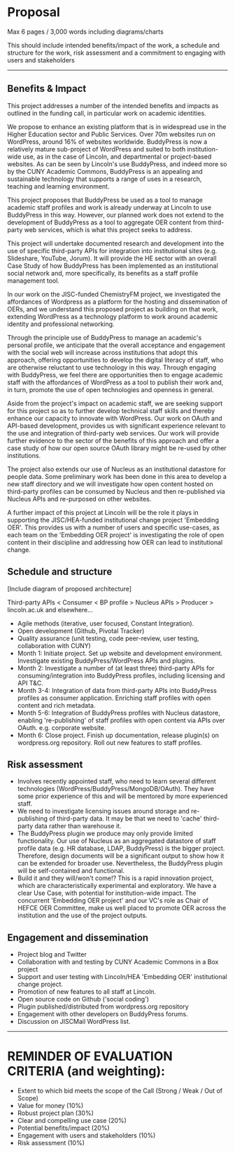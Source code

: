 # Proposal

Max 6 pages / 3,000 words including diagrams/charts

This should include intended benefits/impact of the work, a schedule and structure for the work, risk assessment and a commitment to engaging with users and stakeholders

--------------

## Benefits & Impact

This project addresses a number of the intended benefits and impacts as outlined in the funding call, in particular work on academic identities. 

We propose to enhance an existing platform that is in widespread use in the Higher Education sector and Public Services. Over 70m websites run on WordPress, around 16% of websites worldwide. BuddyPress is now a relatively mature sub-project of WordPress and suited to both institution-wide use, as in the case of Lincoln, and departmental or project-based websites. As can be seen by Lincoln's use BuddyPress, and indeed more so by the CUNY Academic Commons, BuddyPress is an appealing and sustainable technology that supports a range of uses in a research, teaching and learning environment.

This project proposes that BuddyPress be used as a tool to manage academic staff profiles and work is already underway at Lincoln to use BuddyPress in this way. However, our planned work does not extend to the development of BuddyPress as a tool to aggregate OER content from third-party web services, which is what this project seeks to address.

This project will undertake documented research and development into the use of specific third-party APIs for integration into institutional sites (e.g. Slideshare, YouTube, Jorum). It will provide the HE sector with an overall Case Study of how BuddyPress has been implemented as an institutional social network and, more specifically, its benefits as a staff profile management tool. 

In our work on the JISC-funded ChemistryFM project, we investigated the affordances of Wordpress as a platform for the hosting and dissemination of OERs, and we understand this proposed project as building on that work, extending WordPress as a technology platform to work around academic identity and professional networking.

Through the principle use of BuddyPress to manage an academic's personal profile, we anticipate that the overall acceptance and engagement with the social web will increase across institutions that adopt this approach, offering opportunities to develop the digital literacy of staff, who are otherwise reluctant to use technology in this way. Through engaging with BuddyPress, we feel there are opportunities then to engage academic staff with the affordances of WordPress as a tool to publish their work and, in turn, promote the use of open technologies and openness in general.

Aside from the project's impact on academic staff, we are seeking support for this project so as to further develop technical staff skills and thereby enhance our capacity to innovate with WordPress. Our work on OAuth and API-based development, provides us with significant experience relevant to the use and integration of third-party web services. Our work will provide further evidence to the sector of the benefits of this approach and offer a case study of how our open source OAuth library might be re-used by other institutions. 

The project also extends our use of Nucleus as an institutional datastore for people data. Some preliminary work has been done in this area to develop a new staff directory and we will investigate how open content hosted on third-party profiles can be consumed by Nucleus and then re-published via Nucleus APIs and re-purposed on other websites.

A further impact of this project at Lincoln will be the role it plays in supporting the JISC/HEA-funded institutional change project 'Embedding OER'. This provides us with a number of users and specific use-cases, as each team on the 'Embedding OER project' is investigating the role of open content in their discipline and addressing how OER can lead to institutional change. 

## Schedule and structure

[Include diagram of proposed architecture]
														  
Third-party APIs < Consumer < BP profile > Nucleus APIs > Producer > lincoln.ac.uk	 and elsewhere...

* Agile methods (iterative, user focused, Constant Integration).
* Open development (Github, Pivotal Tracker)
* Quality assurance (unit testing, code peer-review, user testing, collaboration with CUNY)
* Month 1: Initiate project. Set up website and development environment. Investigate existing BuddyPress/WordPress APIs and plugins.
* Month 2: Investigate a number of (at least three) third-party APIs for consuming/integration into BuddyPress profiles, including licensing and API T&C.
* Month 3-4: Integration of data from third-party APIs into BuddyPress profiles as consumer application. Enriching staff profiles with open content and rich metadata.
* Month 5-6: Integration of BuddyPress profiles with Nucleus datastore, enabling 're-publishing' of staff profiles with open content via APIs over OAuth. e.g. corporate website.
* Month 6: Close project. Finish up documentation, release plugin(s) on wordpress.org repository. Roll out new features to staff profiles.

## Risk assessment

* Involves recently appointed staff, who need to learn several different technologies (WordPress/BuddyPress/MongoDB/OAuth). They have some prior experience of this and will be mentored by more experienced staff.
* We need to investigate licensing issues around storage and re-publishing of third-party data. It may be that we need to 'cache' third-party data rather than warehouse it.
* The BuddyPress plugin we produce may only provide limited functionality. Our use of Nucleus as an aggregated datastore of staff profile data (e.g. HR database, LDAP, BuddyPress) is the bigger project. Therefore, design documents will be a significant output to show how it can be extended for broader use. Nevertheless, the BuddyPress plugin will be self-contained and functional.
* Build it and they will/won't come!? This is a rapid innovation project, which are characteristically experimental and exploratory. We have a clear Use Case, with potential for institution-wide impact. The concurrent 'Embedding OER project' and our VC's role as Chair of HEFCE OER Committee, make us well placed to promote OER across the institution and the use of the project outputs.

## Engagement and dissemination

* Project blog and Twitter
* Collaboration with and testing by CUNY Academic Commons in a Box project
* Support and user testing with Lincoln/HEA 'Embedding OER' institutional change project.
* Promotion of new features to all staff at Lincoln.
* Open source code on Github ('social coding')
* Plugin published/distributed from wordpress.org repository
* Engagement with other developers on BuddyPress forums.
* Discussion on JISCMail WordPress list.

-------------- 

# REMINDER OF EVALUATION CRITERIA (and weighting):

* Extent to which bid meets the scope of the Call (Strong / Weak / Out of Scope)
* Value for money (10%)
* Robust project plan (30%)
* Clear and compelling use case (20%)
* Potential benefits/impact (20%)
* Engagement with users and stakeholders (10%)
* Risk assessment (10%)